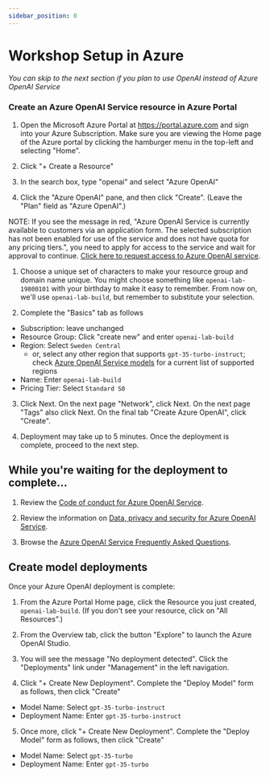 ```yaml
---
sidebar_position: 0
---
```


# Workshop Setup in Azure

*You can skip to the next section if you plan to use OpenAI instead of Azure OpenAI Service*

### Create an Azure OpenAI Service resource in Azure Portal

1. Open the Microsoft Azure Portal at https://portal.azure.com and sign into your Azure Subscription. Make sure you are viewing the Home page of the Azure portal by clicking the hamburger menu in the top-left and selecting "Home".

2. Click "+ Create a Resource"

3. In the search box, type "openai" and select "Azure OpenAI"

4. Click the "Azure OpenAI" pane, and then click "Create". (Leave the "Plan" field as "Azure OpenAI".)

NOTE: If you see the message in red, "Azure OpenAI Service is currently available to customers via an application form. The selected subscription has not been enabled for use of the service and does not have quota for any pricing tiers.", you need to apply for access to the service and wait for approval to continue. [Click here to request access to Azure OpenAI service](https://aka.ms/oai/access).

1. Choose a unique set of characters to make your resource group and domain name unique. You might choose something like `openai-lab-19800101` with your birthday to make it easy to remember. From now on, we'll use `openai-lab-build`, but remember to substitute your selection.

1. Complete the "Basics" tab as follows

  * Subscription: leave unchanged
  * Resource Group: Click "create new" and enter `openai-lab-build` 
  * Region: Select `Sweden Central`
    * or, select any other region that supports `gpt-35-turbo-instruct`; check [Azure OpenAI Service models](https://learn.microsoft.com/en-us/azure/ai-services/openai/concepts/models#gpt-35-models) for a current list of supported regions
  * Name: Enter `openai-lab-build`
  * Pricing Tier: Select `Standard S0`

3. Click Next. On the next page "Network", click Next. On the next page "Tags" also click Next. On the final tab "Create Azure OpenAI", click "Create".

1. Deployment may take up to 5 minutes. Once the deployment is complete, proceed to the next step.

## While you're waiting for the deployment to complete...

1. Review the [Code of conduct for Azure OpenAI Service](https://learn.microsoft.com/legal/cognitive-services/openai/code-of-conduct).

1. Review the information on [Data, privacy and security for Azure OpenAI Service](https://learn.microsoft.com/legal/cognitive-services/openai/data-privacy).

1. Browse the [Azure OpenAI Service Frequently Asked Questions](https://learn.microsoft.com/azure/cognitive-services/openai/faq).

## Create model deployments

Once your Azure OpenAI deployment is complete:

1. From the Azure Portal Home page, click the Resource you just created, `openai-lab-build`. (If you don't see your resource, click on "All Resources".)

2. From the Overview tab, click the button "Explore" to launch the Azure OpenAI Studio.

3. You will see the message "No deployment detected". Click the "Deployments" link under "Management" in the left navigation.

4. Click "+ Create New Deployment". Complete the "Deploy Model" form as follows, then click "Create"

  * Model Name: Select `gpt-35-turbo-instruct`
  * Deployment Name: Enter `gpt-35-turbo-instruct`

5. Once more, click "+ Create New Deployment". Complete the "Deploy Model" form as follows, then click "Create"

  * Model Name: Select `gpt-35-turbo`
   * Deployment Name: Enter `gpt-35-turbo`





